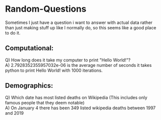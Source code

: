 # Random-Questions
Sometimes I just have a question i want to answer with actual data rather than just making stuff up like I normally do, so this seems like a good place to do it.

## Computational:
Q) How long does it take my computer to print "Hello World!"? <br>
A) 2.7928352355957032e-06 is the average number of seconds it takes python to print Hello World! with 1000 iterations. 

## Demographics:
Q) Which date has most listed deaths on Wikipedia (This includes only famous people that they deem notable) <br>
A) On January 4 there has been 349 listed wikipedia deaths between 1997 and 2019



